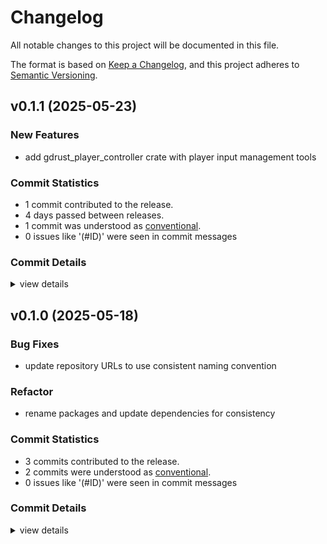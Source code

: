 # Changelog

All notable changes to this project will be documented in this file.

The format is based on [Keep a Changelog](https://keepachangelog.com/en/1.0.0/),
and this project adheres to [Semantic Versioning](https://semver.org/spec/v2.0.0.html).

## v0.1.1 (2025-05-23)

### New Features

 - <csr-id-8a3e59bbc521f74989d2953d402f61747e12e8ca/> add gdrust_player_controller crate with player input management tools

### Commit Statistics

<csr-read-only-do-not-edit/>

 - 1 commit contributed to the release.
 - 4 days passed between releases.
 - 1 commit was understood as [conventional](https://www.conventionalcommits.org).
 - 0 issues like '(#ID)' were seen in commit messages

### Commit Details

<csr-read-only-do-not-edit/>

<details><summary>view details</summary>

 * **Uncategorized**
    - Add gdrust_player_controller crate with player input management tools ([`8a3e59b`](https://github.com/robotnik-dev/gdrust_kit/commit/8a3e59bbc521f74989d2953d402f61747e12e8ca))
</details>

## v0.1.0 (2025-05-18)

<csr-id-303760ca5d73dfccc98e068fe6f9189c1d49f657/>

### Bug Fixes

 - <csr-id-9e20de2feb8e733f04499d77f6b40cddc5faaece/> update repository URLs to use consistent naming convention

### Refactor

 - <csr-id-303760ca5d73dfccc98e068fe6f9189c1d49f657/> rename packages and update dependencies for consistency

### Commit Statistics

<csr-read-only-do-not-edit/>

 - 3 commits contributed to the release.
 - 2 commits were understood as [conventional](https://www.conventionalcommits.org).
 - 0 issues like '(#ID)' were seen in commit messages

### Commit Details

<csr-read-only-do-not-edit/>

<details><summary>view details</summary>

 * **Uncategorized**
    - Update repository URLs to use consistent naming convention ([`9e20de2`](https://github.com/robotnik-dev/gdrust_kit/commit/9e20de2feb8e733f04499d77f6b40cddc5faaece))
    - Rename packages and update dependencies for consistency ([`303760c`](https://github.com/robotnik-dev/gdrust_kit/commit/303760ca5d73dfccc98e068fe6f9189c1d49f657))
    - Initial commit ([`3057937`](https://github.com/robotnik-dev/gdrust_kit/commit/305793778e30cd486cbcbc5b043fe87cf450111e))
</details>

